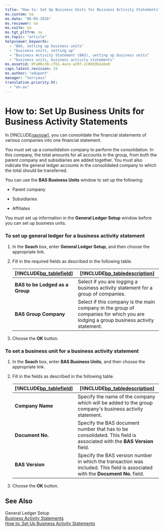 ```yaml
---
title: "How to: Set Up Business Units for Business Activity Statements"
ms.custom: na
ms.date: "06-05-2016"
ms.reviewer: na
ms.suite: na
ms.tgt_pltfrm: na
ms.topic: "article"
helpviewer_keywords: 
  - "BAS, setting up business units"
  - "business units, setting up"
  - "Business Activity Statement (BAS), setting up business units"
  - "business units, business activity statements"
ms.assetid: 0fa00c39-cfb1-4ace-a29f-2c0dd362abe0
caps.latest.revision: 24
ms.author: "edupont"
manager: "terryaus"
translation.priority.ht: 
  - "en-au"
---
```

# How to: Set Up Business Units for Business Activity Statements
In [!INCLUDE[navnow](../../ApplicationDesign/includes/navnow_md.md)], you can consolidate the financial statements of various companies into one financial statement.  
  
 You must set up a consolidation company to perform the consolidation. In this company, the total amounts for all accounts in the group, from both the parent company and subsidiaries are added together. You must also indicate the general ledger accounts in the consolidated company to which the total should be transferred.  
  
 You can use the **BAS Business Units** window to set up the following:  
  
-   Parent company  
  
-   Subsidiaries  
  
-   Affiliates  
  
 You must set up information in the **General Ledger Setup** window before you can set up business units.  
  
### To set up general ledger for a business activity statement  
  
1.  In the **Seach** box, enter **General Ledger Setup**, and then choose the appropriate link.  
  
2.  Fill in the required fields as described in the following table.  
  
    |[!INCLUDE[bp_tablefield](../../ApplicationDesign/includes/bp_tablefield_md.md)]|[!INCLUDE[bp_tabledescription](../../ApplicationDesign/includes/bp_tabledescription_md.md)]|  
    |---------------------------------|---------------------------------------|  
    |**BAS to be Lodged as a Group**|Select if you are logging a business activity statement for a group of companies.|  
    |**BAS Group Company**|Select if this company is the main company in the group of companies for which you are lodging a group business activity statement.|  
  
3.  Choose the **OK** button.  
  
### To set a business unit for a business activity statement  
  
1.  In the **Seach** box, enter **BAS Business Units**, and then choose the appropriate link.  
  
2.  Fill in the fields as described in the following table.  
  
    |[!INCLUDE[bp_tablefield](../../ApplicationDesign/includes/bp_tablefield_md.md)]|[!INCLUDE[bp_tabledescription](../../ApplicationDesign/includes/bp_tabledescription_md.md)]|  
    |---------------------------------|---------------------------------------|  
    |**Company Name**|Specify the name of the company which will be added to the group company's business activity statement.|  
    |**Document No.**|Specify the BAS document number that has to be consolidated. This field is associated with the **BAS Version** field.|  
    |**BAS Version**|Specify the BAS version number in which the transaction was included. This field is associated with the **Document No.** field.|  
  
3.  Choose the **OK** button.  
  
## See Also  
 General Ledger Setup   
 [Business Activity Statements](../../LocalFunctionalityForMicrosoftDynamicsNav2016/Australia/business-activity-statements.md)   
 [How to: Set Up Business Activity Statements](../../LocalFunctionalityForMicrosoftDynamicsNav2016/Australia/how-to-set-up-business-activity-statements.md)